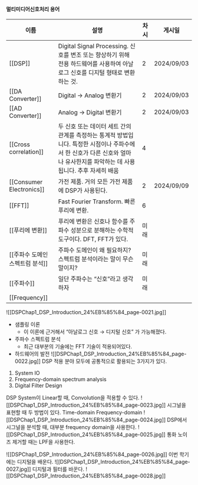 #### 멀티미디어신호처리 용어
|이름|설명|차시|게시일|
|---|---|---|---|
|[[DSP]]|Digital Signal Processing. 신호를 변조 또는 향상하기 위해 전용 하드웨어를 사용하여 아날로그 신호를 디지털 형태로 변환하는 것.|2|2024/09/03|
|[[DA Converter]]|Digital → Analog 변환기|2|2024/09/03|
|[[AD Converter]]|Analog → Digital 변환기|2|2024/09/03|
|[[Cross correlation]]|두 신호 또는 데이터 세트 간의 관계를 측정하는 통계적 방법입니다. 특정한 시점이나 주파수에서 한 신호가 다른 신호와 얼마나 유사한지를 파악하는 데 사용됩니다. 추후 자세히 배움|4||
|[[Consumer Electronics]]|가전 제품. 거의 모든 가전 제품에 DSP가 사용된다.|2|2024/09/09|
|[[FFT]]|Fast Fourier Transform. 빠른 푸리에 변환.|6||
|[[푸리에 변환]]|푸리에 변환은 신호나 함수를 주파수 성분으로 분해하는 수학적 도구이다. DFT, FFT가 있다.|미래||
|[[주파수 도메인 스펙트럼 분석]]|주파수 도메인이 왜 필요하지? 스펙트럼 분석이라는 말이 무슨 말이지?|미래||
|[[주파수]]|일단 주파수는 “신호”라고 생각하자|미래||
|[[Frequency]]||||
  
  
![[DSPChap1_DSP_Introduction_24%EB%85%84_page-0021.jpg]]
- 샘플링 이론
    - 이 이론에 근거해서 “아날로그 신호 → 디지털 신호” 가 가능해졌다.
- 주파수 스펙트럼 분석
    - 최근 대부분의 기술에는 FFT 기술이 적용되어있다.
- 하드웨어의 발전
![[DSPChap1_DSP_Introduction_24%EB%85%84_page-0022.jpg]]
DSP 적용 분야 모두에 공통적으로 활용되는 3가지가 있다.
1. System IO
2. Frequency-domain spectrum analysis
3. Digital Filter Design
  
DSP System이 Linear할 때, Convolution을 적용할 수 있다.
![[DSPChap1_DSP_Introduction_24%EB%85%84_page-0023.jpg]]
시그널을 표현할 때 두 방법이 있다.
Time-domain
Frequency-domain
![[DSPChap1_DSP_Introduction_24%EB%85%84_page-0024.jpg]]
DSP에서 시그널을 분석할 때, 대부분 frequency domain을 사용한다.
![[DSPChap1_DSP_Introduction_24%EB%85%84_page-0025.jpg]]
통화 노이즈 제거할 때는 LPF을 사용한다.
  
![[DSPChap1_DSP_Introduction_24%EB%85%84_page-0026.jpg]]
이번 학기에는 디지털을 배운다.
![[DSPChap1_DSP_Introduction_24%EB%85%84_page-0027.jpg]]
디지털과 필터를 바꾼다.
![[DSPChap1_DSP_Introduction_24%EB%85%84_page-0028.jpg]]